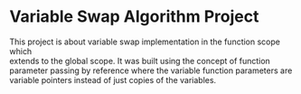# Variable Swap Algorithm Project

This project is about variable swap implementation in the function scope which  
extends to the global scope. It was built using the concept of function  
parameter passing by reference where the variable function parameters are  
variable pointers instead of just copies of the variables.
